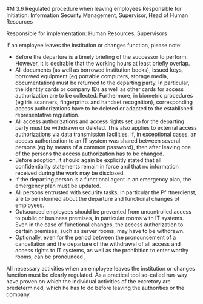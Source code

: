 #M 3.6 Regulated procedure when leaving employees
Responsible for Initiation: Information Security Management, Supervisor, Head of Human Resources

Responsible for implementation: Human Resources, Supervisors

If an employee leaves the institution or changes function, please note:

* Before the departure is a timely briefing of the successor to perform. However, it is desirable that the working hours at least briefly overlap.
* All documents (as well as borrowed institution books), issued keys, borrowed equipment (eg portable computers, storage media, documentation) must be returned to the departing party. In particular, the identity cards or company IDs as well as other cards for access authorization are to be collected. Furthermore, in biometric procedures (eg iris scanners, fingerprints and handset recognition), corresponding access authorizations have to be deleted or adapted to the established representative regulation.
* All access authorizations and access rights set up for the departing party must be withdrawn or deleted. This also applies to external access authorizations via data transmission facilities. If, in exceptional cases, an access authorization to an IT system was shared between several persons (eg by means of a common password), then after leaving one of the persons the access authorization has to be changed.
* Before adoption, it should again be explicitly stated that all confidentiality statements remain in force and that no information received during the work may be disclosed.
* If the departing person is a functional agent in an emergency plan, the emergency plan must be updated.
* All persons entrusted with security tasks, in particular the Pf rtnerdienst, are to be informed about the departure and functional changes of employees.
* Outsourced employees should be prevented from uncontrolled access to public or business premises, in particular rooms with IT systems. Even in the case of functional changes, the access authorization to certain premises, such as server rooms, may have to be withdrawn.
* Optionally, even for the period between the pronouncement of a cancellation and the departure of the withdrawal of all access and access rights to IT systems, as well as the prohibition to enter worthy rooms, can be pronounced ,


All necessary activities when an employee leaves the institution or changes function must be clearly regulated. As a practical tool so-called run-way have proven on which the individual activities of the excretory are predetermined, which he has to do before leaving the authorities or the company.



